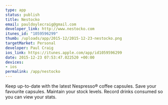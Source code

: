 ```yaml
--- 
type: app
status: publish
title: Nestocko
email: pauldoylecraig@gmail.com
developer_link: http://www.nestocko.com
itunes_id: "1059596299"
thumb: /uploads/app/2015-12/2015-12-23-nestocko.png
targetMarket: Personal
developer: Paul Craig
ios_link: https://itunes.apple.com/app/id1059596299
date: 2015-12-23 07:53:47.022520 +00:00
devices: 
- ios
permalink: /app/nestocko
---
```


Keep up-to-date with the latest Nespresso® coffee capsules.
Save your favourite capsules.
Maintain your stock levels.
Record drinks consumed so you can view your stats.
